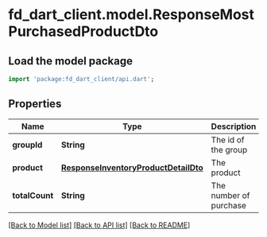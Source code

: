 # fd_dart_client.model.ResponseMostPurchasedProductDto

## Load the model package
```dart
import 'package:fd_dart_client/api.dart';
```

## Properties
Name | Type | Description | Notes
------------ | ------------- | ------------- | -------------
**groupId** | **String** | The id of the group | 
**product** | [**ResponseInventoryProductDetailDto**](ResponseInventoryProductDetailDto.md) | The product | 
**totalCount** | **String** | The number of purchase | 

[[Back to Model list]](../README.md#documentation-for-models) [[Back to API list]](../README.md#documentation-for-api-endpoints) [[Back to README]](../README.md)


